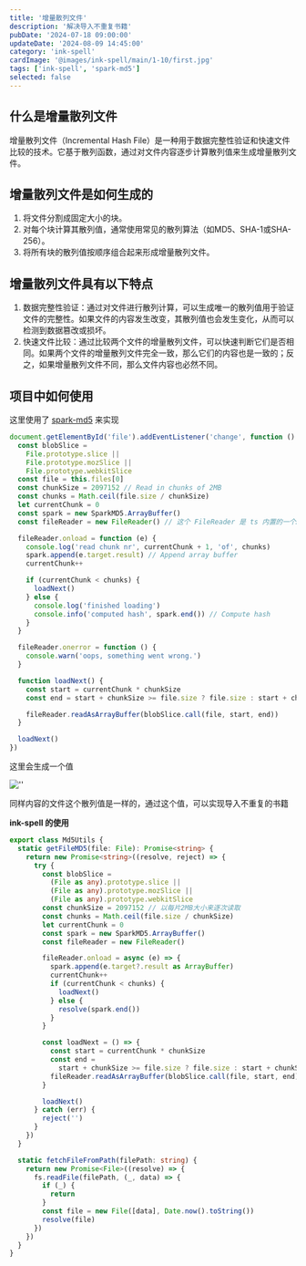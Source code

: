 ```yaml
---
title: '增量散列文件'
description: '解决导入不重复书籍'
pubDate: '2024-07-18 09:00:00'
updateDate: '2024-08-09 14:45:00'
category: 'ink-spell'
cardImage: '@images/ink-spell/main/1-10/first.jpg'
tags: ['ink-spell', 'spark-md5']
selected: false
---
```


## 什么是增量散列文件

增量散列文件（Incremental Hash File）是一种用于数据完整性验证和快速文件比较的技术。它基于散列函数，通过对文件内容逐步计算散列值来生成增量散列文件。

## 增量散列文件是如何生成的

1. 将文件分割成固定大小的块。
2. 对每个块计算其散列值，通常使用常见的散列算法（如MD5、SHA-1或SHA-256）。
3. 将所有块的散列值按顺序组合起来形成增量散列文件。

## 增量散列文件具有以下特点

1. 数据完整性验证：通过对文件进行散列计算，可以生成唯一的散列值用于验证文件的完整性。如果文件的内容发生改变，其散列值也会发生变化，从而可以检测到数据篡改或损坏。
2. 快速文件比较：通过比较两个文件的增量散列文件，可以快速判断它们是否相同。如果两个文件的增量散列文件完全一致，那么它们的内容也是一致的；反之，如果增量散列文件不同，那么文件内容也必然不同。

## 项目中如何使用

这里使用了 [spark-md5](https://www.npmjs.com/package/spark-md5) 来实现

```ts
document.getElementById('file').addEventListener('change', function () {
  const blobSlice =
    File.prototype.slice ||
    File.prototype.mozSlice ||
    File.prototype.webkitSlice
  const file = this.files[0]
  const chunkSize = 2097152 // Read in chunks of 2MB
  const chunks = Math.ceil(file.size / chunkSize)
  let currentChunk = 0
  const spark = new SparkMD5.ArrayBuffer()
  const fileReader = new FileReader() // 这个 FileReader 是 ts 内置的一个API

  fileReader.onload = function (e) {
    console.log('read chunk nr', currentChunk + 1, 'of', chunks)
    spark.append(e.target.result) // Append array buffer
    currentChunk++

    if (currentChunk < chunks) {
      loadNext()
    } else {
      console.log('finished loading')
      console.info('computed hash', spark.end()) // Compute hash
    }
  }

  fileReader.onerror = function () {
    console.warn('oops, something went wrong.')
  }

  function loadNext() {
    const start = currentChunk * chunkSize
    const end = start + chunkSize >= file.size ? file.size : start + chunkSize

    fileReader.readAsArrayBuffer(blobSlice.call(file, start, end))
  }

  loadNext()
})
```

这里会生成一个值

![''](@images/ink-spell/first/image.png)

同样内容的文件这个散列值是一样的，通过这个值，可以实现导入不重复的书籍

**ink-spell 的使用**

```ts
export class Md5Utils {
  static getFileMD5(file: File): Promise<string> {
    return new Promise<string>((resolve, reject) => {
      try {
        const blobSlice =
          (File as any).prototype.slice ||
          (File as any).prototype.mozSlice ||
          (File as any).prototype.webkitSlice
        const chunkSize = 2097152 // 以每片2MB大小来逐次读取
        const chunks = Math.ceil(file.size / chunkSize)
        let currentChunk = 0
        const spark = new SparkMD5.ArrayBuffer()
        const fileReader = new FileReader()

        fileReader.onload = async (e) => {
          spark.append(e.target?.result as ArrayBuffer)
          currentChunk++
          if (currentChunk < chunks) {
            loadNext()
          } else {
            resolve(spark.end())
          }
        }

        const loadNext = () => {
          const start = currentChunk * chunkSize
          const end =
            start + chunkSize >= file.size ? file.size : start + chunkSize
          fileReader.readAsArrayBuffer(blobSlice.call(file, start, end))
        }

        loadNext()
      } catch (err) {
        reject('')
      }
    })
  }

  static fetchFileFromPath(filePath: string) {
    return new Promise<File>((resolve) => {
      fs.readFile(filePath, (_, data) => {
        if (_) {
          return
        }
        const file = new File([data], Date.now().toString())
        resolve(file)
      })
    })
  }
}
```
